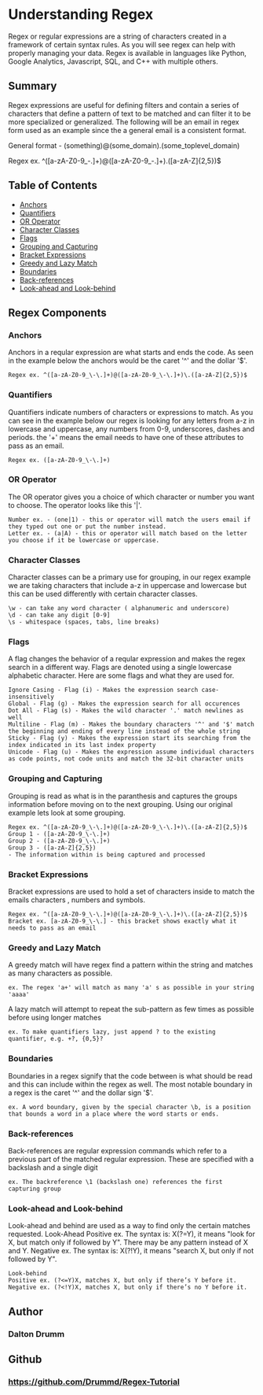 # Understanding Regex

Regex or regular expressions are a string of characters created in a framework of certain syntax rules. As you will see regex can help with properly managing your data. Regex is available in languages like Python, Google Analytics, Javascript, SQL, and C++ with multiple others. 

## Summary

Regex expressions are useful for defining filters and contain a series of characters that define a pattern of text to be matched and can filter it to be more specialized or generalized.
The following will be an email in regex form used as an example since the a general email is a consistent format.

 General format - (something)@(some_domain).(some_toplevel_domain)

 Regex ex. ^([a-zA-Z0-9_\-\.]+)@([a-zA-Z0-9_\-\.]+)\.([a-zA-Z]{2,5})$

## Table of Contents

- [Anchors](#anchors)
- [Quantifiers](#quantifiers)
- [OR Operator](#or-operator)
- [Character Classes](#character-classes)
- [Flags](#flags)
- [Grouping and Capturing](#grouping-and-capturing)
- [Bracket Expressions](#bracket-expressions)
- [Greedy and Lazy Match](#greedy-and-lazy-match)
- [Boundaries](#boundaries)
- [Back-references](#back-references)
- [Look-ahead and Look-behind](#look-ahead-and-look-behind)

## Regex Components

### Anchors
Anchors in a reqular expression are what starts and ends the code. As seen in the example below the anchors would be the caret '^' and the dollar '$'.

    Regex ex. ^([a-zA-Z0-9_\-\.]+)@([a-zA-Z0-9_\-\.]+)\.([a-zA-Z]{2,5})$

### Quantifiers
Quantifiers indicate numbers of characters or expressions to match. As you can see in the example below our regex is looking for any letters from a-z in lowercase and uppercase, any numbers from 0-9, underscores, dashes and periods. the '+' means the email needs to have one of these attributes to pass as an email. 

    Regex ex. ([a-zA-Z0-9_\-\.]+)

### OR Operator
The OR operator gives you a choice of which character or number you want to choose. The operator looks like this '|'.

    Number ex. - (one|1) - this or operator will match the users email if they typed out one or put the number instead.
    Letter ex. - (a|A) - this or operator will match based on the letter you choose if it be lowercase or uppercase.

### Character Classes
Character classes can be a primary use for grouping, in our regex example we are taking characters that include a-z in uppercase and lowercase but this can be used differently with certain character classes.

    \w - can take any word character ( alphanumeric and underscore)
    \d - can take any digit [0-9]
    \s - whitespace (spaces, tabs, line breaks)

### Flags
A flag changes the behavior of a reqular expression and makes the regex search in a different way. Flags are denoted using a single lowercase alphabetic character. Here are some flags and what they are used for.

    Ignore Casing - Flag (i) - Makes the expression search case-insensitively
    Global - Flag (g) - Makes the expression search for all occurences
    Dot All - Flag (s) - Makes the wild character '.' match newlines as well
    Multiline - Flag (m) - Makes the boundary characters '^' and '$' match the beginning and ending of every line instead of the whole string
    Sticky - Flag (y) - Makes the expression start its searching from the index indicated in its last index property
    Unicode - Flag (u) - Makes the expression assume individual characters as code points, not code units and match the 32-bit character units

### Grouping and Capturing
Grouping is read as what is in the paranthesis and captures the groups information before moving on to the next grouping.
Using our original example lets look at some grouping.

    Regex ex. ^([a-zA-Z0-9_\-\.]+)@([a-zA-Z0-9_\-\.]+)\.([a-zA-Z]{2,5})$
    Group 1 - ([a-zA-Z0-9_\-\.]+)
    Group 2 - ([a-zA-Z0-9_\-\.]+)
    Group 3 - ([a-zA-Z]{2,5})
    - The information within is being captured and processed

### Bracket Expressions
Bracket expressions are used to hold a set of characters inside to match the emails characters , numbers and symbols.

    Regex ex. ^([a-zA-Z0-9_\-\.]+)@([a-zA-Z0-9_\-\.]+)\.([a-zA-Z]{2,5})$
    Bracket ex. [a-zA-Z0-9_\-\.] - this bracket shows exactly what it needs to pass as an email

### Greedy and Lazy Match
A greedy match will have regex find a pattern within the string and matches as many characters as possible.

    ex. The regex 'a+' will match as many 'a' s as possible in your string 'aaaa' 

A lazy match will attempt to repeat the sub-pattern as few times as possible before using longer matches

    ex. To make quantifiers lazy, just append ? to the existing quantifier, e.g. +?, {0,5}?

### Boundaries
Boundaries in a regex signify that the code between is what should be read and this can include within the regex as well.
The most notable boundary in a regex is the caret '^' and the dollar sign '$'.

    ex. A word boundary, given by the special character \b, is a position that bounds a word in a place where the word starts or ends.

### Back-references
Back-references are regular expression commands which refer to a previous part of the matched regular expression. These are specified with a backslash and a single digit

    ex. The backreference \1 (backslash one) references the first capturing group

### Look-ahead and Look-behind
Look-ahead and behind are used as a way to find only the certain matches requested.
    Look-Ahead
    Positive ex. The syntax is: X(?=Y), it means "look for X, but match only if followed by Y". There may be any pattern instead of X and Y.
    Negative ex. The syntax is: X(?!Y), it means "search X, but only if not followed by Y".

    Look-behind
    Positive ex. (?<=Y)X, matches X, but only if there’s Y before it.
    Negative ex. (?<!Y)X, matches X, but only if there’s no Y before it.

## Author
### Dalton Drumm
## Github
### https://github.com/Drummd/Regex-Tutorial
